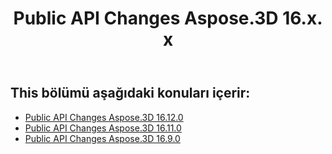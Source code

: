 ﻿---
title: Public API Changes Aspose.3D 16.x. x
type: docs
weight: 20
url: /tr/net/public-api-changes-in-aspose-3d-16-x-x/
---
## **This bölümü aşağıdaki konuları içerir:**
- [Public API Changes Aspose.3D 16.12.0](/3d/tr/net/public-api-changes-in-aspose-3d-16-12-0-html/)
- [Public API Changes Aspose.3D 16.11.0](/3d/tr/net/public-api-changes-in-aspose-3d-16-11-0-html/)
- [Public API Changes Aspose.3D 16.9.0](/3d/tr/net/public-api-changes-in-aspose-3d-16-9-0-html/)
